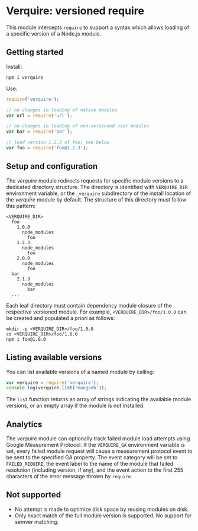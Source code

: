 Verquire: versioned require
===

This module intercepts `require` to support a syntax which allows loading of a specific version of a Node.js module. 

## Getting started

Install: 

```
npm i verquire
```

Use: 

```javascript
require('verquire');

// no changes in loading of native modules
var url = require('url'); 

// no changes in loading of non-versioned user modules
var bar = require('bar'); 

// load version 1.2.3 of foo; see below
var foo = require('foo@1.2.3'); 
```

## Setup and configuration

The *verquire* module redirects requests for specific module versions to a dedicated directory structure. The directory is identified with `VERQUIRE_DIR` environment variable, or the `_verquire` subdirectory of the install location of the *verquire* module by default. The structure of this directory must follow this pattern:

```
<VERQUIRE_DIR>
  foo
    1.0.0
      node_modules
        foo
    1.2.3
      node_modules
        foo
    2.0.0
      node_modules
        foo
  bar
    2.1.3
      node_modules
        bar
  ...
```

Each leaf directory must contain dependency module closure of the respective versioned module. For example, `<VERQUIRE_DIR>/foo/1.0.0` can be created and populated a priori as follows:

```
mkdir -p <VERQUIRE_DIR>/foo/1.0.0
cd <VERQUIRE_DIR>/foo/1.0.0
npm i foo@1.0.0
```

## Listing available versions

You can list available versions of a named module by calling: 

```javascript
var verquire = require('verquire');
console.log(verquire.list('mongodb'));
```

The `list` function returns an array of strings indicating the available module versions, or an empty array if the module is not installed. 

## Analytics

The *verquire* module can optionally track failed module load attempts using Google Measurement Protocol. If the `VERQUIRE_GA` environment variable is set, every failed module request will cause a measurement protocol event to be sent to the specified GA property. The event category will be set to `FAILED_REQUIRE`, the event label to the name of the module that failed resolution (including version, if any), and the event action to the first 255 characters of the error message thrown by `require`. 

## Not supported

* No attempt is made to optimize disk space by reusing modules on disk.
* Only exact match of the full module version is supported. No support for semver matching.
